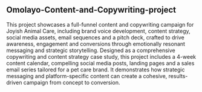 ## Omolayo-Content-and-Copywriting-project
This project showcases a full-funnel content and copywriting campaign for Joyish Animal Care, including brand voice development, content strategy, social media assets, email sequences and a pitch deck, crafted to drive awareness, engagement and conversions through emotionally resonant messaging and strategic storytelling.
Designed as a comprehensive copywriting and content strategy case study, this project includes a 4-week content calendar, compelling social media posts, landing pages and a sales email series tailored for a pet care brand. It demonstrates how strategic messaging and platform-specific content can create a cohesive, results-driven campaign from concept to conversion. 

